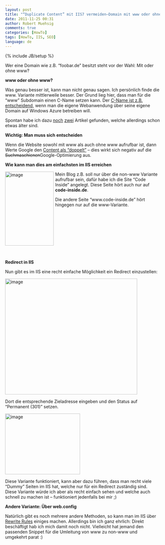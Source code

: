 ```yaml
---
layout: post
title: "“Duplicate Content” mit IIS7 vermeiden–Domain mit www oder ohne"
date: 2011-11-25 00:31
author: Robert Muehsig
comments: true
categories: [HowTo]
tags: [HowTo, IIS, SEO]
language: de
---
```

{% include JB/setup %}
<p>Wer eine Domain wie z.B. “foobar.de” besitzt steht vor der Wahl: Mit oder ohne www? </p> <p><strong>www oder ohne www?</strong></p> <p>Was genau besser ist, kann man nicht genau sagen. Ich persönlich finde die www. Variante mittlerweile besser. Der Grund lieg hier, dass man für die “www” Subdomain einen C-Name setzen kann. Der <a href="{{BASE_PATH}}/2010/12/16/howto-eigene-domains-auf-windows-azure-applikationen-mappen-cloudapp-net/">C-Name ist z.B. entscheidend</a>, wenn man die eigene Webanwendung über seine eigene Domain auf Windows Azure betreiben will. </p> <p>Spontan habe ich dazu <a href="http://www.sitepoint.com/www-or-no-www/">noch</a> <a href="http://www.codinghorror.com/blog/2008/04/the-great-dub-dub-dub-debate.html">zwei</a> Artikel gefunden, welche allerdings schon etwas älter sind.</p> <p><strong>Wichtig: Man muss sich entscheiden</strong></p> <p>Wenn die Website sowohl mit www als auch ohne www aufrufbar ist, dann Werte Google den <a href="http://www.google.com/support/webmasters/bin/answer.py?answer=66359">Content als “doppelt”</a> – dies wirkt sich negativ auf die <strike>Suchmaschienen</strike>Google-Optimierung aus.</p> <p><strong>Wie kann man dies am einfachsten im IIS erreichen</strong></p> <p><a href="{{BASE_PATH}}/assets/wp-images-de/image1394.png"><img style="background-image: none; border-bottom: 0px; border-left: 0px; margin: 0px 5px 0px 0px; padding-left: 0px; padding-right: 0px; display: inline; float: left; border-top: 0px; border-right: 0px; padding-top: 0px" title="image" border="0" alt="image" align="left" src="{{BASE_PATH}}/assets/wp-images-de/image_thumb576.png" width="158" height="240"></a></p> <p>Mein Blog z.B. soll nur über die non-www Variante aufrufbar sein, dafür habe ich die Site “Code Inside” angelegt. Diese Seite hört auch nur auf <strong>code-inside.de</strong>.</p> <p>Die andere Seite “www.code-inside.de” hört hingegen nur auf die www-Variante.</p> <p>&nbsp;</p> <p>&nbsp;</p> <p>&nbsp;</p> <p>&nbsp;</p> <p>&nbsp;</p> <p><strong>Redirect in IIS</strong></p> <p>Nun gibt es im IIS eine recht einfache Möglichkeit ein Redirect einzustellen:</p> <p><a href="{{BASE_PATH}}/assets/wp-images-de/image1395.png"><img style="background-image: none; border-bottom: 0px; border-left: 0px; padding-left: 0px; padding-right: 0px; display: inline; border-top: 0px; border-right: 0px; padding-top: 0px" title="image" border="0" alt="image" src="{{BASE_PATH}}/assets/wp-images-de/image_thumb577.png" width="430" height="376"></a></p> <p>Dort die entsprechende Zieladresse eingeben und den Status auf “Permanent (301)” setzen.</p> <p><a href="{{BASE_PATH}}/assets/wp-images-de/image1396.png"><img style="background-image: none; border-bottom: 0px; border-left: 0px; margin: 0px; padding-left: 0px; padding-right: 0px; display: inline; border-top: 0px; border-right: 0px; padding-top: 0px" title="image" border="0" alt="image" src="{{BASE_PATH}}/assets/wp-images-de/image_thumb578.png" width="244" height="197"></a></p> <p>Diese Variante funktioniert, kann aber dazu führen, dass man recht viele “Dummy” Seiten im IIS hat, welche nur für ein Redirect zuständig sind. Diese Variante würde ich aber als recht einfach sehen und welche auch schnell zu machen ist – funktioniert jedenfalls bei mir ;)</p> <p><strong>Andere Variante: Über web.config </strong></p> <p>Natürlich gibt es noch mehrere andere Methoden, so kann man im IIS über <a href="http://learn.iis.net/page.aspx/460/using-the-url-rewrite-module/">Rewrite Rules</a> einiges machen. Allerdings bin ich ganz ehrlich: Direkt beschäftigt hab ich mich damit noch nicht. Vielleicht hat jemand den passenden Snippet für die Umleitung von www zu non-www und umgekehrt parat :)</p>
